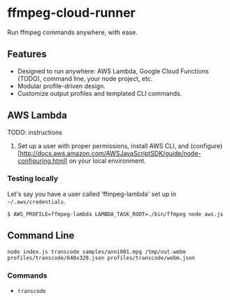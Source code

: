 # ffmpeg-cloud-runner
Run ffmpeg commands anywhere, with ease.

## Features

- Designed to run anywhere: AWS Lambda, Google Cloud Functions (TODO), command line, your node project, etc.
- Modular profile-driven design.
- Customize output profiles and templated CLI commands.

## AWS Lambda

TODO: instructions

1. Set up a user with proper permissions, install AWS CLI, and (configure)[http://docs.aws.amazon.com/AWSJavaScriptSDK/guide/node-configuring.html] on your local environment.

### Testing locally

Let's say you have a user called 'ffmpeg-lambda' set up in `~/.aws/credentials`.

`$ AWS_PROFILE=ffmpeg-lambda LAMBDA_TASK_ROOT=./bin/ffmpeg node aws.js`

## Command Line

`node index.js transcode samples/anni001.mpg /tmp/out.webm profiles/transcode/640x320.json profiles/transcode/webm.json`

### Commands

- `transcode`